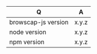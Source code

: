 | Q                       | A
| ------------------------| ---------------
| browscap-js version | x.y.z
| node version             | x.y.z
| npm version             | x.y.z


<!--
- Please fill in this template according to your issue.
- Please keep the table shown above at the top of your issue.
- Please post code as text (using proper markup). Do not post screenshots of code.
- Replace this comment by the description of your issue.
-->
